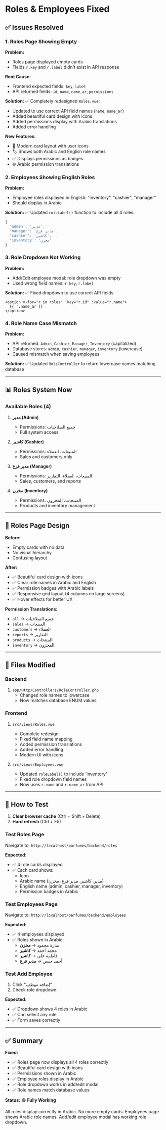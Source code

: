 # Roles & Employees Fixed

## ✅ Issues Resolved

### 1. Roles Page Showing Empty

**Problem:**
- Roles page displayed empty cards
- Fields `r.key` and `r.label` didn't exist in API response

**Root Cause:**
- Frontend expected fields: `key`, `label`
- API returned fields: `id`, `name`, `name_ar`, `permissions`

**Solution:**
✅ Completely redesigned `Roles.vue`:
- Updated to use correct API field names (`name`, `name_ar`)
- Added beautiful card design with icons
- Added permissions display with Arabic translations
- Added error handling

**New Features:**
- 🎨 Modern card layout with user icons
- 🏷️ Shows both Arabic and English role names
- ✅ Displays permissions as badges
- 🌐 Arabic permission translations

### 2. Employees Showing English Roles

**Problem:**
- Employee roles displayed in English: "inventory", "cashier", "manager"
- Should display in Arabic

**Solution:**
✅ Updated `roleLabel()` function to include all 4 roles:
```javascript
{
  'admin': 'مدير',
  'manager': 'مدير فرع',
  'cashier': 'كاشير',
  'inventory': 'مخزن'
}
```

### 3. Role Dropdown Not Working

**Problem:**
- Add/Edit employee modal: role dropdown was empty
- Used wrong field names: `r.key`, `r.label`

**Solution:**
✅ Fixed dropdown to use correct API fields:
```vue
<option v-for="r in roles" :key="r.id" :value="r.name">
  {{ r.name_ar }}
</option>
```

### 4. Role Name Case Mismatch

**Problem:**
- API returned: `Admin`, `Cashier`, `Manager`, `Inventory` (capitalized)
- Database stores: `admin`, `cashier`, `manager`, `inventory` (lowercase)
- Caused mismatch when saving employees

**Solution:**
✅ Updated `RoleController` to return lowercase names matching database

---

## 📊 Roles System Now

### Available Roles (4)

1. **مدير (Admin)**
   - Permissions: جميع الصلاحيات
   - Full system access

2. **كاشير (Cashier)**
   - Permissions: المبيعات، العملاء
   - Sales and customers only

3. **مدير فرع (Manager)**
   - Permissions: المبيعات، العملاء، التقارير
   - Sales, customers, and reports

4. **مخزن (Inventory)**
   - Permissions: المنتجات، المخزون
   - Products and inventory management

---

## 🎨 Roles Page Design

**Before:**
- Empty cards with no data
- No visual hierarchy
- Confusing layout

**After:**
- ✅ Beautiful card design with icons
- ✅ Clear role names in Arabic and English
- ✅ Permission badges with Arabic labels
- ✅ Responsive grid layout (4 columns on large screens)
- ✅ Hover effects for better UX

**Permission Translations:**
- `all` → جميع الصلاحيات
- `sales` → المبيعات
- `customers` → العملاء
- `reports` → التقارير
- `products` → المنتجات
- `inventory` → المخزون

---

## 📝 Files Modified

### Backend
1. `app/Http/Controllers/RoleController.php`
   - Changed role names to lowercase
   - Now matches database ENUM values

### Frontend
1. `src/views/Roles.vue`
   - Complete redesign
   - Fixed field name mapping
   - Added permission translations
   - Added error handling
   - Modern UI with icons

2. `src/views/Employees.vue`
   - Updated `roleLabel()` to include 'inventory'
   - Fixed role dropdown field names
   - Now uses `r.name` and `r.name_ar` from API

---

## 🚀 How to Test

1. **Clear browser cache** (Ctrl + Shift + Delete)
2. **Hard refresh** (Ctrl + F5)

### Test Roles Page
Navigate to: `http://localhost/parfumes/backend/roles`

**Expected:**
- ✅ 4 role cards displayed
- ✅ Each card shows:
  - Icon
  - Arabic name (مدير، كاشير، مدير فرع، مخزن)
  - English name (admin, cashier, manager, inventory)
  - Permission badges in Arabic

### Test Employees Page
Navigate to: `http://localhost/parfumes/backend/employees`

**Expected:**
- ✅ 4 employees displayed
- ✅ Roles shown in Arabic:
  - سارة محمود → **مخزن**
  - محمد أحمد → **كاشير**
  - فاطمة علي → **كاشير**
  - أحمد حسن → **مدير فرع**

### Test Add Employee
1. Click "إضافة موظف"
2. Check role dropdown

**Expected:**
- ✅ Dropdown shows 4 roles in Arabic
- ✅ Can select any role
- ✅ Form saves correctly

---

## ✅ Summary

**Fixed:**
- ✅ Roles page now displays all 4 roles correctly
- ✅ Beautiful card design with icons
- ✅ Permissions shown in Arabic
- ✅ Employee roles display in Arabic
- ✅ Role dropdown works in add/edit modal
- ✅ Role names match database values

**Status:** 🟢 **Fully Working**

All roles display correctly in Arabic. No more empty cards. Employees page shows Arabic role names. Add/edit employee modal has working role dropdown.
